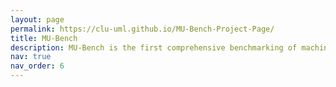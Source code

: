 ```yaml
---
layout: page
permalink: https://clu-uml.github.io/MU-Bench-Project-Page/
title: MU-Bench
description: MU-Bench is the first comprehensive benchmarking of machine unlearning across a diverse set of tasks, modalities, and domains.
nav: true
nav_order: 6
---
```


